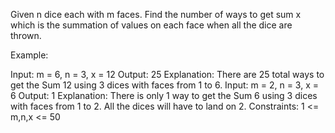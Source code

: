 Given n dice each with m faces. Find the number of ways to get sum x which is the summation of values on each face when all the dice are thrown.

Example:

Input: m = 6, n = 3, x = 12
Output: 25
Explanation: There are 25 total ways to get the Sum 12 using 3 dices with faces from 1 to 6.
Input: m = 2, n = 3, x = 6
Output: 1
Explanation: There is only 1 way to get the Sum 6 using 3 dices with faces from 1 to 2. All the dices will have to land on 2.
Constraints:
1 <= m,n,x <= 50